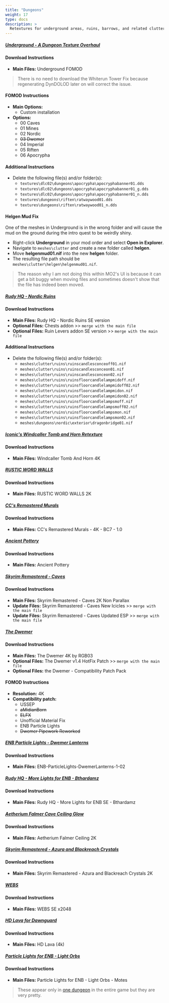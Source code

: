 ```yaml
---
title: "Dungeons"
weight: 17
type: docs
description: >
  Retextures for underground areas, ruins, barrows, and related clutter.
---
```


##### [Underground - A Dungeon Texture Overhaul](https://www.nexusmods.com/skyrimspecialedition/mods/14365?tab=files)

#### Download Instructions

* **Main Files:** Underground FOMOD

> There is no need to download the Whiterun Tower Fix because regenerating DynDOLOD later on will correct the issue.

#### FOMOD Instructions

* **Main Options:**
  * Custom installation
* **Options:**
  * 00 Caves
  * 01 Mines
  * 02 Nordic
  * ~~03 Dwemer~~
  * 04 Imperial
  * 05 Riften
  * 06 Apocrypha

#### Additional Instructions

- Delete the following file(s) and/or folder(s):
  - `textures\dlc02\dungeons\apocrypha\apocryphabanner01.dds`
  - `textures\dlc02\dungeons\apocrypha\apocryphabanner01_g.dds`
  - `textures\dlc02\dungeons\apocrypha\apocryphabanner01_n.dds`
  - `textures\dungeons\riften\ratwaywood01.dds`
  - `textures\dungeons\riften\ratwaywood01_n.dds`

#### Helgen Mud Fix

One of the meshes in Underground is in the wrong folder and will cause the mud on the ground during the intro quest to be weirdly shiny.

- Right-click **Underground** in your mod order and select **Open in Explorer**.
- Navigate to `meshes\clutter` and create a new folder called **helgen**.
- Move **helgenmud01.nif** into the new **helgen** folder.
- The resulting file path should be `meshes\clutter\helgen\helgenmud01.nif`.

> The reason why I am not doing this within MO2's UI is because it can get a bit buggy when moving files and sometimes doesn't show that the file has indeed been moved.

##### [Rudy HQ - Nordic Ruins](https://www.nexusmods.com/skyrimspecialedition/mods/19365?tab=files)

#### Download Instructions

* **Main Files:** Rudy HQ - Nordic Ruins SE version
* **Optional Files:** Chests addon >> `merge with the main file`
* **Optional Files:** Ruin Levers addon SE version >> `merge with the main file`

#### Additional Instructions

- Delete the following file(s) and/or folder(s):
  - `meshes\clutter\ruins\ruinscandlesconceoff01.nif`
  - `meshes\clutter\ruins\ruinscandlesconceon01.nif`
  - `meshes\clutter\ruins\ruinscandlesconceon02.nif`
  - `meshes\clutter\ruins\ruinsfloorcandlelampmidoff.nif`
  - `meshes\clutter\ruins\ruinsfloorcandlelampmidoff02.nif`
  - `meshes\clutter\ruins\ruinsfloorcandlelampmidon.nif`
  - `meshes\clutter\ruins\ruinsfloorcandlelampmidon02.nif`
  - `meshes\clutter\ruins\ruinsfloorcandlelampsmoff.nif`
  - `meshes\clutter\ruins\ruinsfloorcandlelampsmoff02.nif`
  - `meshes\clutter\ruins\ruinsfloorcandlelampsmon.nif`
  - `meshes\clutter\ruins\ruinsfloorcandlelampsmon02.nif`
  - `meshes\dungeons\nordic\exterior\dragonbridge01.nif`

##### [Iconic's Windcaller Tomb and Horn Retexture](https://www.nexusmods.com/skyrimspecialedition/mods/45440?tab=files)

#### Download Instructions

- **Main Files:** Windcaller Tomb And Horn 4K

##### [RUSTIC WORD WALLS](https://www.nexusmods.com/skyrim/mods/68561?tab=files)

#### Download Instructions

* **Main Files:** RUSTIC WORD WALLS 2K

##### [CC's Remastered Murals](https://www.nexusmods.com/skyrimspecialedition/mods/45241?tab=files)

#### Download Instructions

* **Main Files:** CC's Remastered Murals - 4K - BC7 - 1.0

##### [Ancient Pottery](https://www.nexusmods.com/skyrimspecialedition/mods/24039?tab=files)

#### Download Instructions

* **Main Files:** Ancient Pottery

##### [Skyrim Remastered - Caves](https://www.nexusmods.com/skyrimspecialedition/mods/38220?tab=files)

#### Download Instructions

- **Main Files:** Skyrim Remastered - Caves 2K Non Parallax
- **Update Files:** Skyrim Remastered - Caves New Icicles >> `merge with the main file`
- **Update Files:** Skyrim Remastered - Caves Updated ESP >> `merge with the main file`

##### [The Dwemer](https://www.nexusmods.com/skyrimspecialedition/mods/49234?tab=files)

#### Download Instructions

- **Main Files:** The Dwemer 4K by RGB03
- **Optional Files:** The Dwemer v1.4 HotFix Patch >> `merge with the main file`
- **Optional Files:** the Dwemer - Compatibility Patch Pack

#### FOMOD Instructions

- **Resolution:** 4K
- **Compatibility patch:**
  - USSEP
  - ~~aMidianBorn~~
  - ~~ELFX~~
  - Unofficial Material Fix
  - ENB Particle Lights
  - ~~Dwemer Pipework Reworked~~

##### [ENB Particle Lights - Dwemer Lanterns](https://www.nexusmods.com/skyrimspecialedition/mods/24108?tab=files)

#### Download Instructions

* **Main Files:** ENB-ParticleLights-DwemerLanterns-1-02

##### [Rudy HQ - More Lights for ENB - Bthardamz](https://www.nexusmods.com/skyrimspecialedition/mods/22703?tab=files)

#### Download Instructions

* **Main Files:** Rudy HQ - More Lights for ENB SE - Bthardamz

##### [Aetherium Falmer Cave Ceiling Glow](https://www.nexusmods.com/skyrimspecialedition/mods/43434?tab=files)

#### Download Instructions

- **Main Files:** Aetherium Falmer Ceiling 2K

##### [Skyrim Remastered - Azura and Blackreach Crystals](https://www.nexusmods.com/skyrimspecialedition/mods/38371?tab=files)

#### Download Instructions

- **Main Files:** Skyrim Remastered - Azura and Blackreach Crystals 2K

##### [WEBS](https://www.nexusmods.com/skyrimspecialedition/mods/4873?tab=files)

#### Download Instructions

- **Main Files:** WEBS SE x2048

##### [HD Lava for Dawnguard](https://www.nexusmods.com/skyrimspecialedition/mods/7285?tab=files)

#### Download Instructions

* **Main Files:** HD Lava (4k)

##### [Particle Lights for ENB - Light Orbs](https://www.nexusmods.com/skyrimspecialedition/mods/50737?tab=files)

#### Download Instructions

- **Main Files:** Particle Lights for ENB - Light Orbs - Motes

> These appear only in [one dungeon](https://en.uesp.net/wiki/Skyrim:Yngol_Barrow) in the entire game but they are very pretty.